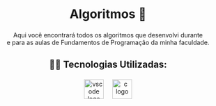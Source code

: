 <h1 align="center">Algoritmos 📓</h1>

###

<p align="center">Aqui você encontrará todos os algoritmos que desenvolvi durante<br> e para as aulas de Fundamentos de Programação da minha faculdade.</p>

###

<h2 align="center">👨‍💻 Tecnologias Utilizadas:</h2>

###

<div align="center">
  <img src="https://skillicons.dev/icons?i=vscode" height="45" alt="vscode logo">
  <img width="12" />
  <img src="https://skillicons.dev/icons?i=c" height="45" alt="c logo">
</div>

###
